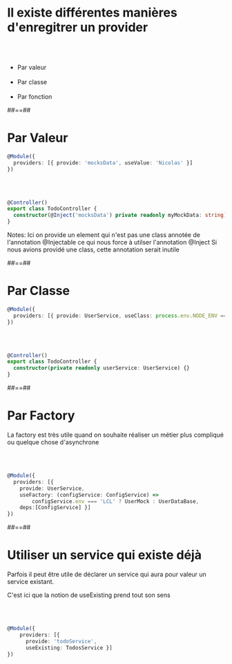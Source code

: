 # Il existe différentes manières d'enregitrer un provider
<br><br>

- Par valeur <br><br>
- Par classe <br><br>
- Par fonction

##==##

<!-- .slide: class="with-code inconsolata"-->
# Par Valeur

```typescript
@Module({
  providers: [{ provide: 'mocksData', useValue: 'Nicolas' }]  
})
```
<!-- .element: class="big-code" -->

<br><br>

```typescript
@Controller()
export class TodoController {
  constructor(@Inject('mocksData') private readonly myMockData: string) {}
}
```
<!-- .element: class="big-code" -->
Notes:
Ici on provide un element qui n'est pas une class annotée de l'annotation @Injectable ce qui nous force à utilser l'annotation @Inject
Si nous avions providé une class, cette annotation serait inutile

##==##

<!-- .slide: class="with-code inconsolata"-->
# Par Classe

```typescript
@Module({
  providers: [{ provide: UserService, useClass: process.env.NODE_ENV === 'LCL' ? UserMock : UserDataBase }]  
})
```
<!-- .element: class="big-code" -->

<br><br>

```typescript
@Controller()
export class TodoController {
  constructor(private readonly userService: UserService) {}
}
```
<!-- .element: class="big-code" -->

##==##

<!-- .slide: class="with-code inconsolata"-->
# Par Factory
La factory est très utile quand on souhaite réaliser un métier plus compliqué ou quelque chose d'asynchrone

<br><br>
```typescript
@Module({
  providers: [{
    provide: UserService,
    useFactory: (configService: ConfigService) =>
        configService.env === 'LCL' ? UserMock : UserDataBase, 
    deps:[ConfigService] }]  
})
```
<!-- .element: class="big-code" -->

##==##

<!-- .slide: class="with-code inconsolata" --> 
# Utiliser un service qui existe déjà
Parfois il peut être utile de déclarer un service qui aura pour valeur un service existant.

C'est ici que la notion de useExisting prend tout son sens

<br><br>
```typescript
@Module({
    providers: [{
      provide: 'todoService',
      useExisting: TodosService }]
})
```
<!-- .element: class="big-code" -->
